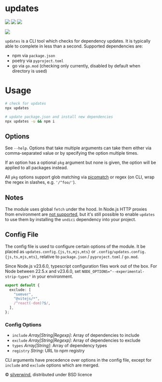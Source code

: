 # updates
[![](https://img.shields.io/npm/v/updates.svg?style=flat)](https://www.npmjs.org/package/updates) [![](https://img.shields.io/npm/dm/updates.svg)](https://www.npmjs.org/package/updates) [![](https://packagephobia.com/badge?p=updates)](https://packagephobia.com/result?p=updates)

![](./screenshot.png)

`updates` is a CLI tool which checks for dependency updates. It is typically able to complete in less than a second. Supported dependencies are:

- npm via `package.json`
- poetry via `pyproject.toml`
- go via `go.mod` (checking only currently, disabled by default when directory is used)

# Usage

```bash
# check for updates
npx updates

# update package.json and install new dependencies
npx updates -u && npm i
```

## Options

See `--help`. Options that take multiple arguments can take them either via comma-separated value or by specifying the option multiple times.

If an option has a optional `pkg` argument but none is given, the option will be applied to all packages instead.

All `pkg` options support glob matching via [picomatch](https://github.com/micromatch/picomatch) or regex (on CLI, wrap the regex in slashes, e.g. `'/^foo/'`).

## Notes

The module uses global `fetch` under the hood. In Node.js HTTP proxies from environment are [not supported](https://github.com/nodejs/undici/issues/1650), but it's still possible to enable `updates` to use them by installing the `undici` dependency into your project.

## Config File

The config file is used to configure certain options of the module. It be placed as `updates.config.{js,ts,mjs,mts}` or `.config/updates.config.{js,ts,mjs,mts}`, relative to `package.json` / `pyproject.toml` / `go.mod`.

Since Node.js v23.6.0, typescript configuration files work out of the box. For Node between 22.5.x and v23.6.0, set `NODE_OPTIONS="--experimental-strip-types"` in your environment.

```ts
export default {
  exclude: [
    "semver",
    "@vitejs/*",
    /^react(-dom)?$/,
  ],
};
```

### Config Options

- `include` *Array[String|Regexp]*: Array of dependencies to include
- `exclude` *Array[String|Regexp]*: Array of dependencies to exclude
- `types` *Array[String]*: Array of dependency types
- `registry` *String*: URL to npm registry

CLI arguments have precedence over options in the config file, except for `include` and `exclude` options which are merged.

© [silverwind](https://github.com/silverwind), distributed under BSD licence
